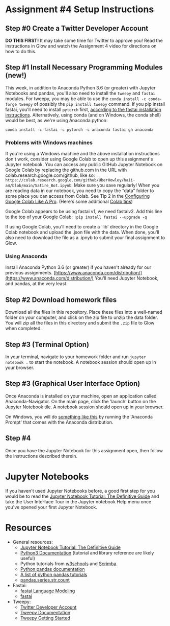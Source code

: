 # Assignment #4 Setup Instructions

## Step #0 Create a Twitter Developer Account
**DO THIS FIRST!** It may take some time for Twitter to approve you! Read the instructions in Glow and watch the Assignment 4 video for directions on how to do this.

## Step #1 Install Necessary Programming Modules (new!)
This week, in addition to Anaconda Python 3.6 (or greater) with Jupyter Notebooks and pandas, you'll also need to install the `tweepy` and `fastai` modules. For tweepy, you may be able to use the `conda install -c conda-forge tweepy` of possibly the `pip install tweepy` command. If you pip install fastai, you'll need to install `pytorch` first, [according to the fastai installation instructions](https://docs.fast.ai/#Installing). Alternatively, using conda (and on Windows, the conda shell) would be best, as we're using Anaconda python:

```
conda install -c fastai -c pytorch -c anaconda fastai gh anaconda
```

### Problems with Windows machines
If you're using a Windows machine and the above installation instructions don't work, consider using Google Colab to open up this assignment's Jupyter notebook. You can access any public GitHub Jupyter Notebook on Google Colab by replacing the github.com in the URL with colab.research.google.com/github, like so: `https://colab.research.google.com/github/UberHowley/haii-a4/blob/main/Satire_Bot.ipynb`. Make sure you save regularly! When you are reading data in our notebook, you need to copy the “data” folder to some place you can access from Colab. See Tip 2 in the [Configuring Google Colab Like A Pro](https://medium.com/@robertbracco1/configuring-google-colab-like-a-pro-d61c253f7573). (Here's some additional [Colab tips](https://medium.com/@robertbracco1/configuring-google-colab-like-a-pro-d61c253f7573))

Google Colab appears to be using fastai v1, we need fastaiv2. Add this line to the top of your Google Colab: `!pip install fastai --upgrade -q`

If using Google Colab, you'll need to create a `lib' directory in the Google Colab notebook and upload the .json file with the data. When done, you'll also need to download the file as a .ipnyb to submit your final assignment to Glow.

### Using Anaconda
Install Anaconda Python 3.6 (or greater) if you haven't already for our previous assignments. [https://www.anaconda.com/distribution/](https://www.anaconda.com/distribution/) You'll need Jupyter Notebook, and pandas, at the very least.

## Step #2 Download homework files
Download all the files in this repository. Place these files into a well-named folder on your computer, and click on the zip file to unzip the data folder. You will zip all the files in this directory and submit the `.zip` file to Glow when completed.

## Step #3 (Terminal Option)
In your terminal, navigate to your homework folder and run `jupyter notebook .` to start the notebook. A notebook session should open up in your browser.

## Step #3 (Graphical User Interface Option)
Once Anaconda is installed on your machine, open an application called Anaconda-Navigator. On the main page, click the 'launch' button on the Jupyter Notebook tile. A notebook session should open up in your browser.

On Windows, you will do [something like this](https://pythonforundergradengineers.com/opening-a-jupyter-notebook-on-windows.html) by running the 'Anaconda Prompt' that comes with the Anaconda distribution.

## Step #4
Once you have the Jupyter Notebook for this assignment open, then follow the instructions described therein. 

# Jupyter Notebooks
If you haven't used Jupyter Notebooks before, a good first step for you would be to read the [Jupyter Notebook Tutorial: The Definitive Guide](https://www.datacamp.com/community/tutorials/tutorial-jupyter-notebook) and take the User Interface Tour in the Jupyter notebook Help menu once you've opened your first Jupyter Notebook.

# Resources
- General resources: 
    * [Jupyter Notebook Tutorial: The Definitive Guide](https://www.datacamp.com/community/tutorials/tutorial-jupyter-notebook)
    * [Python3 Documentation](https://docs.python.org/3/index.html) (tutorial and library reference are likely useful)
    * Python tutorials from [w3schools](https://www.w3schools.com/python/) and [Scrimba](https://scrimba.com/learn/python).
    * [Python pandas documentation](https://pandas.pydata.org/pandas-docs/stable/)
    * [A list of python pandas tutorials](https://pandas.pydata.org/pandas-docs/stable/getting_started/tutorials.html)
    * [pandas.series.str.count](https://pandas.pydata.org/pandas-docs/stable/reference/api/pandas.Series.str.count.html)
- Fastai:
  * [fastai Language Modeling](https://docs.fast.ai/tutorial.text.html#The-ULMFiT-approach)
  * [fastai](https://www.fast.ai/)
- Tweepy:
  * [Twitter Developer Account](https://developer.twitter.com/en)
  * [Tweepy Documentation](https://www.tweepy.org)
  * [Tweepy Getting Started](http://docs.tweepy.org/en/v3.6.0/getting_started.html)
